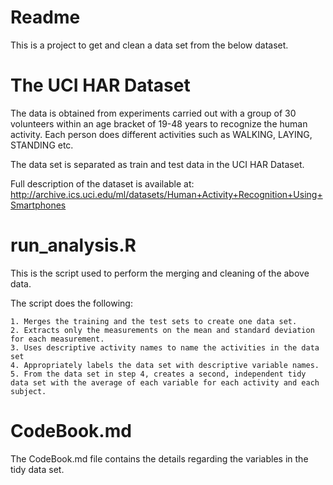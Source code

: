 # Readme

This is a project to get and clean a data set from the below dataset.

# The UCI HAR Dataset

The data is obtained from experiments carried out with a group of 30 volunteers within an age bracket of 19-48 years to recognize the human activity. Each person does different activities such as WALKING, LAYING, STANDING etc.

The data set is separated as train and test data in the UCI HAR Dataset.

Full description of the dataset is available at:
http://archive.ics.uci.edu/ml/datasets/Human+Activity+Recognition+Using+Smartphones


# run_analysis.R

This is the script used to perform the merging and cleaning of the above data.

The script does the following:

    1. Merges the training and the test sets to create one data set.
    2. Extracts only the measurements on the mean and standard deviation for each measurement.
    3. Uses descriptive activity names to name the activities in the data set
    4. Appropriately labels the data set with descriptive variable names.
    5. From the data set in step 4, creates a second, independent tidy data set with the average of each variable for each activity and each subject.

# CodeBook.md

The CodeBook.md file contains the details regarding the variables in the tidy data set.
